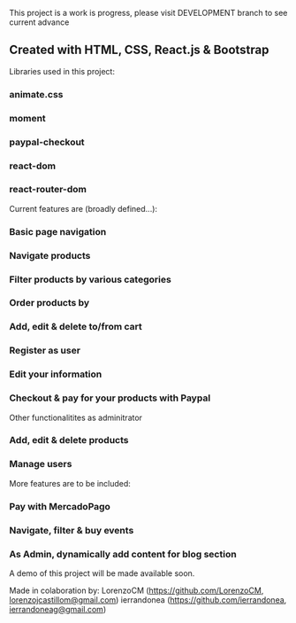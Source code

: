 This project is a work is progress, please visit DEVELOPMENT branch to see current advance

## Created with HTML, CSS, React.js & Bootstrap

Libraries used in this project:

### animate.css
### moment
### paypal-checkout
### react-dom
### react-router-dom

Current features are (broadly defined...):

### Basic page navigation
### Navigate products
### Filter products by various categories
### Order products by
### Add, edit & delete to/from cart
### Register as user
### Edit your information
### Checkout & pay for your products with Paypal

Other functionalitites as adminitrator

### Add, edit & delete products
### Manage users

More features are to be included:

### Pay with MercadoPago
### Navigate, filter & buy events
### As Admin, dynamically add content for blog section

A demo of this project will be made available soon.

Made in colaboration by:
LorenzoCM (https://github.com/LorenzoCM, lorenzojcastillom@gmail.com)
ierrandonea (https://github.com/ierrandonea, ierrandoneag@gmail.com)